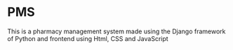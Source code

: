 # PMS
This is a pharmacy management system made using the Django framework of Python and frontend using Html, CSS and JavaScript
